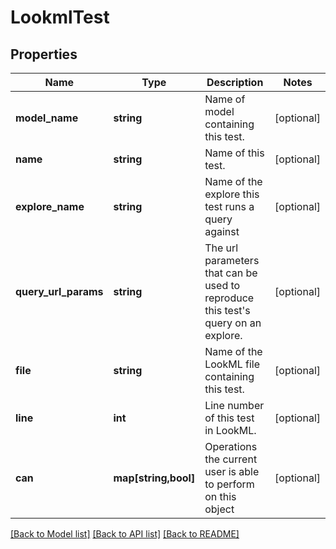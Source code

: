 # LookmlTest

## Properties
Name | Type | Description | Notes
------------ | ------------- | ------------- | -------------
**model_name** | **string** | Name of model containing this test. | [optional] 
**name** | **string** | Name of this test. | [optional] 
**explore_name** | **string** | Name of the explore this test runs a query against | [optional] 
**query_url_params** | **string** | The url parameters that can be used to reproduce this test&#39;s query on an explore. | [optional] 
**file** | **string** | Name of the LookML file containing this test. | [optional] 
**line** | **int** | Line number of this test in LookML. | [optional] 
**can** | **map[string,bool]** | Operations the current user is able to perform on this object | [optional] 

[[Back to Model list]](../README.md#documentation-for-models) [[Back to API list]](../README.md#documentation-for-api-endpoints) [[Back to README]](../README.md)


